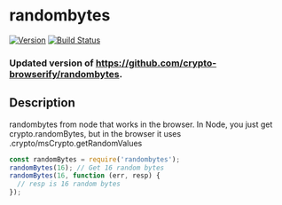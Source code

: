 # randombytes

[![Version](http://img.shields.io/npm/v/randombytes.svg)](https://www.npmjs.org/package/randombytes) [![Build Status](https://travis-ci.org/crypto-browserify/randombytes.svg?branch=master)](https://travis-ci.org/crypto-browserify/randombytes)

### Updated version of https://github.com/crypto-browserify/randombytes.

## Description
randombytes from node that works in the browser. In Node, you just get crypto.randomBytes, but in the browser it uses .crypto/msCrypto.getRandomValues

```js
const randomBytes = require('randombytes');
randomBytes(16); // Get 16 random bytes
randomBytes(16, function (err, resp) {
  // resp is 16 random bytes
});
```